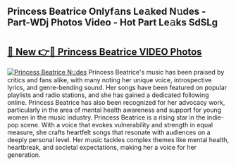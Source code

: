 ## Princess Beatrice Onlyf𝚊ns Le𝚊ked N𝚞des - Part-WDj Photos Video - Hot Part Le𝚊ks SdSLg

# <h2><a href="http://ab2383.deff.icu/?id=Princess+Beatrice">🔗 New 👉🔴 Princess Beatrice VIDEO Photos</a></h2>

[![Princess Beatrice N𝚞des](https://i.imgur.com/rIISA9y.gif)](http://ab2383.deff.icu/?id=Princess+Beatrice)
Princess Beatrice's music has been praised by critics and fans alike, with many noting her unique voice, introspective lyrics, and genre-bending sound. Her songs have been featured on popular playlists and radio stations, and she has gained a dedicated following online. Princess Beatrice has also been recognized for her advocacy work, particularly in the area of mental health awareness and support for young women in the music industry. Princess Beatrice is a rising star in the indie-pop scene. With a voice that evokes vulnerability and strength in equal measure, she crafts heartfelt songs that resonate with audiences on a deeply personal level. Her music tackles complex themes like mental health, heartbreak, and societal expectations, making her a voice for her generation.
